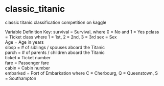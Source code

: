 # classic_titanic
classic titanic classification competition on kaggle

Variable	Definition	Key:
survival	= Survival, where	0 = No and 1 = Yes
pclass	= Ticket class where 1 = 1st, 2 = 2nd, 3 = 3rd
sex	= Sex	
Age	= Age in years	
sibsp	= # of siblings / spouses aboard the Titanic	
parch =	# of parents / children aboard the Titanic	
ticket = Ticket number	
fare = Passenger fare	
cabin	= Cabin number	
embarked = Port of Embarkation where C = Cherbourg, Q = Queenstown, S = Southampton

